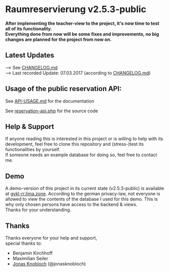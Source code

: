 # Raumreservierung v2.5.3-public
<b>After implementing the teacher-view to the project, it's now time to test all of its functionality.
<br>
Everything done from now will be some fixes and improvements, no big changes are planned for the project from now on.</b>

## Latest Updates

--> See [CHANGELOG.md](https://github.com/moritzmenzel/raumreservierung/blob/master/CHANGELOG.md)<br>
--> Last recorded Update: 07.03.2017 (according to [CHANGELOG.md](https://github.com/moritzmenzel/raumreservierung/blob/master/CHANGELOG.md))

## Usage of the public reservation API:
See [API-USAGE.md](https://github.com/moritzmenzel/raumreservierung/blob/master/API-USAGE.md)
for the documentation

See [reservation-api.php](https://github.com/moritzmenzel/raumreservierung/blob/master/backend/public/reservation-api.php)
for the source code

## Help &amp; Support
If anyone reading this is interested in this project or is willing to help with its development, feel free to clone this repository and (stress-)test its functionalities by yourself.
<br>
If someone needs an example database for doing so, feel free to contact me.

## Demo
A demo-version of this project in its current state (v2.5.3-public) is available at [gykl-rr.lima.zone](https://gykl-rr.lima.zone).
According to the german privacy-law, not everyone is allowed to view the contents of the database I used for this demo. This is why only chosen persons have access to the backend & views.
<br>Thanks for your understanding.

## Thanks
Thanks everyone for your help and support,
<br>
special thanks to:
- Benjamin Kirchhoff
- Maximilian Seiler
- [Jonas Knobloch](https://github.com/jonasknobloch) (@jonasknobloch)